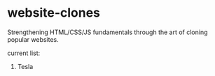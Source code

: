 # website-clones
Strengthening HTML/CSS/JS fundamentals through the art of cloning popular websites.

current list:

1. Tesla
